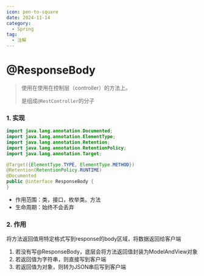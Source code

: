 ```yaml
---
icon: pen-to-square
date: 2024-11-14
category:
  - Spring
tag:
  - 注解
---
```

# @ResponseBody

> 使用在使用在控制层（controller）的方法上。
>
> 是组成`@RestController`的分子
<!-- more -->
### 1. 实现

```java
import java.lang.annotation.Documented;
import java.lang.annotation.ElementType;
import java.lang.annotation.Retention;
import java.lang.annotation.RetentionPolicy;
import java.lang.annotation.Target;

@Target({ElementType.TYPE, ElementType.METHOD})
@Retention(RetentionPolicy.RUNTIME)
@Documented
public @interface ResponseBody {
}
```

- 作用范围：类，接口，枚举类。方法
- 生命周期：始终不会丢弃

### 2. **作用**

将方法返回值用特定格式写到response的body区域，将数据返回给客户端

1. 若没有写@ResponseBody，底层会将方法返回值封装为ModelAndView对象
2. 若返回值为字符串，则直接写到客户端
3. 若返回值为对象，则转为JSON串后写到客户端

